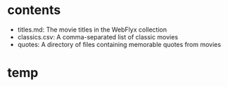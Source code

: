 # contents

- titles.md: The movie titles in the WebFlyx collection
- classics.csv: A comma-separated list of classic movies
- quotes: A directory of files containing memorable quotes from movies
# temp
